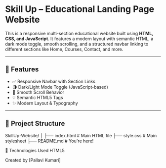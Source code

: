 
# Skill Up – Educational Landing Page Website

This is a responsive multi-section educational website built using **HTML, CSS, and JavaScript**. It features a modern layout with semantic HTML, a dark mode toggle, smooth scrolling, and a structured navbar linking to different sections like Home, Courses, Contact, and more.

---

## 🚀 Features

- ✅ Responsive Navbar with Section Links
- 🌗 Dark/Light Mode Toggle (JavaScript-based)
- 🎯 Smooth Scroll Behavior
- 💡 Semantic HTML5 Tags
- ✨ Modern Layout & Typography

---

## 📁 Project Structure

SkillUp-Website/
│
├── index.html # Main HTML file
├── style.css # Main stylesheet
├── README.md # You're here!

📜 Technologies Used
HTML5


Created by [Pallavi Kumari]


